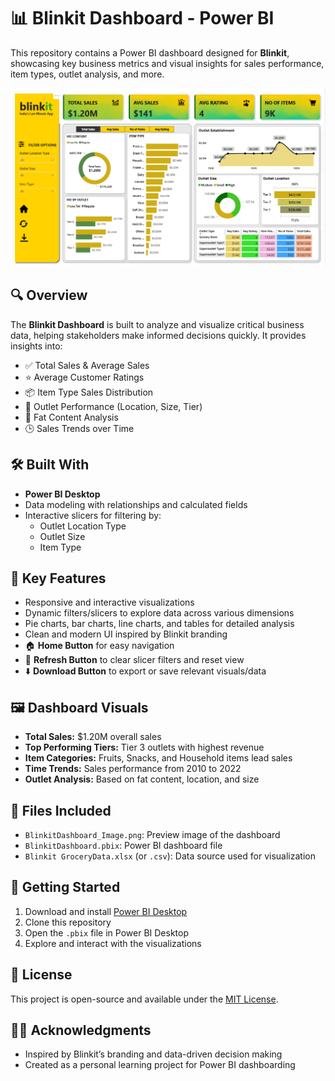 # 📊 Blinkit Dashboard - Power BI

This repository contains a Power BI dashboard designed for **Blinkit**, showcasing key business metrics and visual insights for sales performance, item types, outlet analysis, and more.

![Blinkit Dashboard Preview](./BlinkitDashboard_Image.png)

## 🔍 Overview

The **Blinkit Dashboard** is built to analyze and visualize critical business data, helping stakeholders make informed decisions quickly. It provides insights into:

- ✅ Total Sales & Average Sales  
- ⭐ Average Customer Ratings  
- 📦 Item Type Sales Distribution  
- 🏬 Outlet Performance (Location, Size, Tier)  
- 🧈 Fat Content Analysis  
- 🕒 Sales Trends over Time  

## 🛠 Built With

- **Power BI Desktop**
- Data modeling with relationships and calculated fields
- Interactive slicers for filtering by:
  - Outlet Location Type
  - Outlet Size
  - Item Type

## 📌 Key Features

- Responsive and interactive visualizations
- Dynamic filters/slicers to explore data across various dimensions
- Pie charts, bar charts, line charts, and tables for detailed analysis
- Clean and modern UI inspired by Blinkit branding
- 🏠 **Home Button** for easy navigation
- 🔄 **Refresh Button** to clear slicer filters and reset view
- ⬇️ **Download Button** to export or save relevant visuals/data

## 🖼 Dashboard Visuals

- **Total Sales:** $1.20M overall sales  
- **Top Performing Tiers:** Tier 3 outlets with highest revenue  
- **Item Categories:** Fruits, Snacks, and Household items lead sales  
- **Time Trends:** Sales performance from 2010 to 2022  
- **Outlet Analysis:** Based on fat content, location, and size  

## 📁 Files Included

- `BlinkitDashboard_Image.png`: Preview image of the dashboard
- `BlinkitDashboard.pbix`: Power BI dashboard file
- `Blinkit GroceryData.xlsx` (or `.csv`): Data source used for visualization

## 🚀 Getting Started

1. Download and install [Power BI Desktop](https://powerbi.microsoft.com/desktop/)
2. Clone this repository
3. Open the `.pbix` file in Power BI Desktop
4. Explore and interact with the visualizations

## 📄 License

This project is open-source and available under the [MIT License](LICENSE).

## 🙋‍♂️ Acknowledgments

- Inspired by Blinkit’s branding and data-driven decision making
- Created as a personal learning project for Power BI dashboarding
